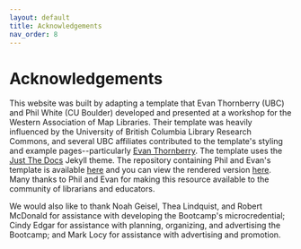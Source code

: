 ```yaml
---
layout: default
title: Acknowledgements
nav_order: 8
---
```

# Acknowledgements

This website was built by adapting a template that Evan Thornberry (UBC) and Phil White (CU Boulder) developed and presented at a workshop for the Western Association of Map Libraries. Their template was heavily influenced by the University of British Columbia Library Research Commons, and several UBC affiliates contributed to the template's styling  and example pages--particularly [Evan Thornberry](https://github.com/ect123). The template uses the
[Just The Docs](https://pmarsceill.github.io/just-the-docs/) Jekyll theme. The repository containing Phil and Evan's template is available [here](https://github.com/outpw/workshop-template) and you can view the rendered version [here](https://outpw.github.io/workshop-template/). Many thanks to Phil and Evan for making this resource available to the community of librarians and educators.

We would also like to thank Noah Geisel, Thea Lindquist, and Robert McDonald for assistance with developing the Bootcamp's microcredential; Cindy Edgar for assistance with planning, organizing, and advertising the Bootcamp; and Mark Locy for assistance with advertising and promotion. 
